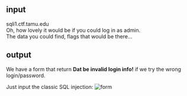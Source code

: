 ## input
sqli1.ctf.tamu.edu  
Oh, how lovely it would be if you could log in as admin.  
The data you could find, flags that would be there...  

## output
We have a form that return __Dat be invalid login info!__ if we try the wrong login/password.  

Just input the classic SQL injection:
![form](https://github.com/mhackgyver-squad/mhackgyver/blob/master/writeup/images/SQL_The_Injectioning_form.png)
